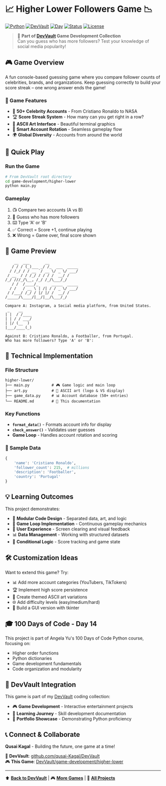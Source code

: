 # 📈 Higher Lower Followers Game 📉

[![Python](https://img.shields.io/badge/Python-3.6+-blue.svg)](https://www.python.org/downloads/)
[![DevVault](https://img.shields.io/badge/DevVault-Game%20Development-purple.svg)](https://github.com/qusai-Kagal/DevVault)
[![Day](https://img.shields.io/badge/100%20Days%20of%20Code-Day%2014-red.svg)]()
[![Status](https://img.shields.io/badge/Status-Complete-brightgreen.svg)]()
[![License](https://img.shields.io/badge/License-MIT-green.svg)](../../LICENSE)

> 🎯 **Part of [DevVault](https://github.com/qusai-Kagal/DevVault) Game Development Collection**  
> Can you guess who has more followers? Test your knowledge of social media popularity!

## 🎮 Game Overview

A fun console-based guessing game where you compare follower counts of celebrities, brands, and organizations. Keep guessing correctly to build your score streak – one wrong answer ends the game!

### 🌟 Game Features

- 🎲 **50+ Celebrity Accounts** - From Cristiano Ronaldo to NASA
- 🏆 **Score Streak System** - How many can you get right in a row?
- 🎨 **ASCII Art Interface** - Beautiful terminal graphics
- 🔄 **Smart Account Rotation** - Seamless gameplay flow
- 🌍 **Global Diversity** - Accounts from around the world

## 🚀 Quick Play

### Run the Game
```bash
# From DevVault root directory
cd game-development/higher-lower
python main.py
```

### Gameplay
1. 📺 Compare two accounts (A vs B)
2. 🤔 Guess who has more followers
3. ⌨️ Type 'A' or 'B'
4. ✅ Correct = Score +1, continue playing
5. ❌ Wrong = Game over, final score shown

## 📸 Game Preview

```
    __  ___       __             
   / / / (_)___ _/ /_  ___  _____
  / /_/ / / __ `/ __ \/ _ \/ ___/
 / __  / / /_/ / / / /  __/ /    
/_/ ///_/\__, /_/ /_/\___/_/     
   / /  /____/_      _____  _____
  / /   / __ \ | /| / / _ \/ ___/
 / /___/ /_/ / |/ |/ /  __/ /    
/_____/\____/|__/|__/\___/_/

Compare A: Instagram, a Social media platform, from United States.
 _    __    
| |  / /____
| | / / ___/
| |/ (__  ) 
|___/____(_)

Against B: Cristiano Ronaldo, a Footballer, from Portugal.
Who has more followers? Type 'A' or 'B': 
```

## 🔧 Technical Implementation

### File Structure
```
higher-lower/
├── main.py          # 🎮 Game logic and main loop
├── art.py           # 🎨 ASCII art (logo & VS display)
├── game_data.py     # 📊 Account database (50+ entries)
└── README.md        # 📖 This documentation
```

### Key Functions
- **`format_data()`** - Formats account info for display
- **`check_answer()`** - Validates user guesses
- **Game Loop** - Handles account rotation and scoring

### 🎪 Sample Data
```python
{
    'name': 'Cristiano Ronaldo',
    'follower_count': 215,  # millions
    'description': 'Footballer',
    'country': 'Portugal'
}
```

## 💡 Learning Outcomes

This project demonstrates:
- 🧩 **Modular Code Design** - Separated data, art, and logic
- 🔄 **Game Loop Implementation** - Continuous gameplay mechanics  
- 🎨 **User Experience** - Screen clearing and visual feedback
- 📊 **Data Management** - Working with structured datasets
- 🎯 **Conditional Logic** - Score tracking and game state

## 🛠️ Customization Ideas

Want to extend this game? Try:
- 📊 Add more account categories (YouTubers, TikTokers)
- 🏆 Implement high score persistence
- 🎨 Create themed ASCII art variations
- 🌐 Add difficulty levels (easy/medium/hard)
- 📱 Build a GUI version with tkinter

## 🎓 100 Days of Code - Day 14

This project is part of Angela Yu's 100 Days of Code Python course, focusing on:
- Higher order functions
- Python dictionaries
- Game development fundamentals
- Code organization and modularity

## 🔗 DevVault Integration

This game is part of my [DevVault](https://github.com/qusai-Kagal/DevVault) coding collection:
- 🎮 **Game Development** - Interactive entertainment projects
- 🧠 **Learning Journey** - Skill development documentation
- 🚀 **Portfolio Showcase** - Demonstrating Python proficiency

## 📞 Connect & Collaborate

**Qusai Kagal** - Building the future, one game at a time!

🔗 **DevVault**: [github.com/qusai-Kagal/DevVault](https://github.com/qusai-Kagal/DevVault)  
🎮 **This Game**: [DevVault/game-development/higher-lower](https://github.com/qusai-Kagal/DevVault/tree/main/game-development/higher-lower)

---

⬆️ **[Back to DevVault](https://github.com/qusai-Kagal/DevVault)** | 🎮 **[More Games](../README.md)** | 🚀 **[All Projects](../../README.md)**
